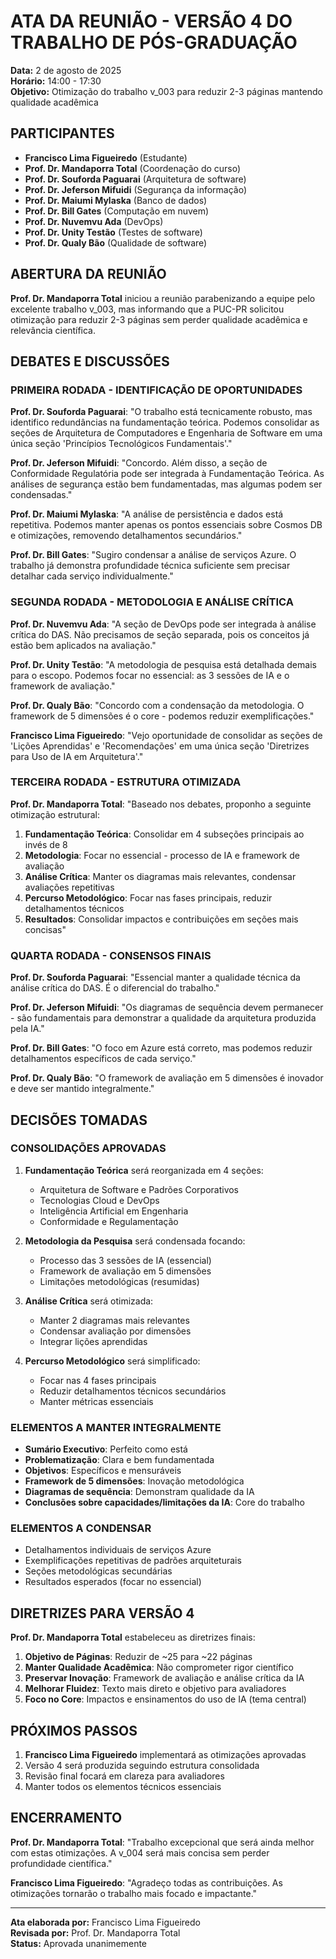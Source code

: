 # ATA DA REUNIÃO - VERSÃO 4 DO TRABALHO DE PÓS-GRADUAÇÃO
**Data:** 2 de agosto de 2025  
**Horário:** 14:00 - 17:30  
**Objetivo:** Otimização do trabalho v_003 para reduzir 2-3 páginas mantendo qualidade acadêmica

## PARTICIPANTES

- **Francisco Lima Figueiredo** (Estudante)
- **Prof. Dr. Mandaporra Total** (Coordenação do curso)
- **Prof. Dr. Souforda Paguarai** (Arquitetura de software)
- **Prof. Dr. Jeferson Mifuidi** (Segurança da informação)
- **Prof. Dr. Maiumi Mylaska** (Banco de dados)
- **Prof. Dr. Bill Gates** (Computação em nuvem)
- **Prof. Dr. Nuvemvu Ada** (DevOps)
- **Prof. Dr. Unity Testão** (Testes de software)
- **Prof. Dr. Qualy Bão** (Qualidade de software)

## ABERTURA DA REUNIÃO

**Prof. Dr. Mandaporra Total** iniciou a reunião parabenizando a equipe pelo excelente trabalho v_003, mas informando que a PUC-PR solicitou otimização para reduzir 2-3 páginas sem perder qualidade acadêmica e relevância científica.

## DEBATES E DISCUSSÕES

### PRIMEIRA RODADA - IDENTIFICAÇÃO DE OPORTUNIDADES

**Prof. Dr. Souforda Paguarai**: "O trabalho está tecnicamente robusto, mas identifico redundâncias na fundamentação teórica. Podemos consolidar as seções de Arquitetura de Computadores e Engenharia de Software em uma única seção 'Princípios Tecnológicos Fundamentais'."

**Prof. Dr. Jeferson Mifuidi**: "Concordo. Além disso, a seção de Conformidade Regulatória pode ser integrada à Fundamentação Teórica. As análises de segurança estão bem fundamentadas, mas algumas podem ser condensadas."

**Prof. Dr. Maiumi Mylaska**: "A análise de persistência e dados está repetitiva. Podemos manter apenas os pontos essenciais sobre Cosmos DB e otimizações, removendo detalhamentos secundários."

**Prof. Dr. Bill Gates**: "Sugiro condensar a análise de serviços Azure. O trabalho já demonstra profundidade técnica suficiente sem precisar detalhar cada serviço individualmente."

### SEGUNDA RODADA - METODOLOGIA E ANÁLISE CRÍTICA

**Prof. Dr. Nuvemvu Ada**: "A seção de DevOps pode ser integrada à análise crítica do DAS. Não precisamos de seção separada, pois os conceitos já estão bem aplicados na avaliação."

**Prof. Dr. Unity Testão**: "A metodologia de pesquisa está detalhada demais para o escopo. Podemos focar no essencial: as 3 sessões de IA e o framework de avaliação."

**Prof. Dr. Qualy Bão**: "Concordo com a condensação da metodologia. O framework de 5 dimensões é o core - podemos reduzir exemplificações."

**Francisco Lima Figueiredo**: "Vejo oportunidade de consolidar as seções de 'Lições Aprendidas' e 'Recomendações' em uma única seção 'Diretrizes para Uso de IA em Arquitetura'."

### TERCEIRA RODADA - ESTRUTURA OTIMIZADA

**Prof. Dr. Mandaporra Total**: "Baseado nos debates, proponho a seguinte otimização estrutural:

1. **Fundamentação Teórica**: Consolidar em 4 subseções principais ao invés de 8
2. **Metodologia**: Focar no essencial - processo de IA e framework de avaliação
3. **Análise Crítica**: Manter os diagramas mais relevantes, condensar avaliações repetitivas
4. **Percurso Metodológico**: Focar nas fases principais, reduzir detalhamentos técnicos
5. **Resultados**: Consolidar impactos e contribuições em seções mais concisas"

### QUARTA RODADA - CONSENSOS FINAIS

**Prof. Dr. Souforda Paguarai**: "Essencial manter a qualidade técnica da análise crítica do DAS. É o diferencial do trabalho."

**Prof. Dr. Jeferson Mifuidi**: "Os diagramas de sequência devem permanecer - são fundamentais para demonstrar a qualidade da arquitetura produzida pela IA."

**Prof. Dr. Bill Gates**: "O foco em Azure está correto, mas podemos reduzir detalhamentos específicos de cada serviço."

**Prof. Dr. Qualy Bão**: "O framework de avaliação em 5 dimensões é inovador e deve ser mantido integralmente."

## DECISÕES TOMADAS

### CONSOLIDAÇÕES APROVADAS

1. **Fundamentação Teórica** será reorganizada em 4 seções:
   - Arquitetura de Software e Padrões Corporativos
   - Tecnologias Cloud e DevOps
   - Inteligência Artificial em Engenharia
   - Conformidade e Regulamentação

2. **Metodologia da Pesquisa** será condensada focando:
   - Processo das 3 sessões de IA (essencial)
   - Framework de avaliação em 5 dimensões
   - Limitações metodológicas (resumidas)

3. **Análise Crítica** será otimizada:
   - Manter 2 diagramas mais relevantes
   - Condensar avaliação por dimensões
   - Integrar lições aprendidas

4. **Percurso Metodológico** será simplificado:
   - Focar nas 4 fases principais
   - Reduzir detalhamentos técnicos secundários
   - Manter métricas essenciais

### ELEMENTOS A MANTER INTEGRALMENTE

- **Sumário Executivo**: Perfeito como está
- **Problematização**: Clara e bem fundamentada
- **Objetivos**: Específicos e mensuráveis
- **Framework de 5 dimensões**: Inovação metodológica
- **Diagramas de sequência**: Demonstram qualidade da IA
- **Conclusões sobre capacidades/limitações da IA**: Core do trabalho

### ELEMENTOS A CONDENSAR

- Detalhamentos individuais de serviços Azure
- Exemplificações repetitivas de padrões arquiteturais
- Seções metodológicas secundárias
- Resultados esperados (focar no essencial)

## DIRETRIZES PARA VERSÃO 4

**Prof. Dr. Mandaporra Total** estabeleceu as diretrizes finais:

1. **Objetivo de Páginas**: Reduzir de ~25 para ~22 páginas
2. **Manter Qualidade Acadêmica**: Não comprometer rigor científico
3. **Preservar Inovação**: Framework de avaliação e análise crítica da IA
4. **Melhorar Fluidez**: Texto mais direto e objetivo para avaliadores
5. **Foco no Core**: Impactos e ensinamentos do uso de IA (tema central)

## PRÓXIMOS PASSOS

1. **Francisco Lima Figueiredo** implementará as otimizações aprovadas
2. Versão 4 será produzida seguindo estrutura consolidada
3. Revisão final focará em clareza para avaliadores
4. Manter todos os elementos técnicos essenciais

## ENCERRAMENTO

**Prof. Dr. Mandaporra Total**: "Trabalho excepcional que será ainda melhor com estas otimizações. A v_004 será mais concisa sem perder profundidade científica."

**Francisco Lima Figueiredo**: "Agradeço todas as contribuições. As otimizações tornarão o trabalho mais focado e impactante."

---
**Ata elaborada por:** Francisco Lima Figueiredo  
**Revisada por:** Prof. Dr. Mandaporra Total  
**Status:** Aprovada unanimemente
